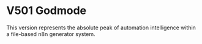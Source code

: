 # V501 Godmode
This version represents the absolute peak of automation intelligence within a file-based n8n generator system.
